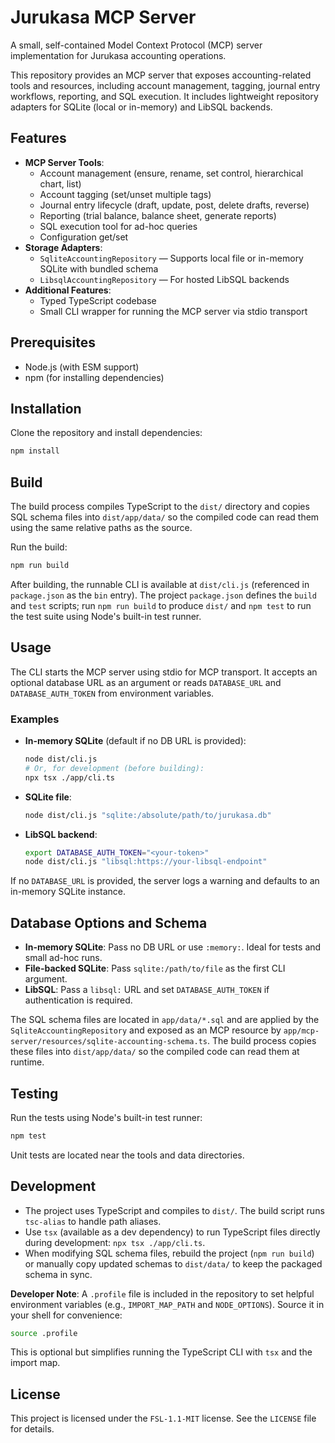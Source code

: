 # Jurukasa MCP Server

A small, self-contained Model Context Protocol (MCP) server implementation for Jurukasa accounting operations.

This repository provides an MCP server that exposes accounting-related tools and resources, including account management, tagging, journal entry workflows, reporting, and SQL execution. It includes lightweight repository adapters for SQLite (local or in-memory) and LibSQL backends.

## Features

- **MCP Server Tools**:
  - Account management (ensure, rename, set control, hierarchical chart, list)
  - Account tagging (set/unset multiple tags)
  - Journal entry lifecycle (draft, update, post, delete drafts, reverse)
  - Reporting (trial balance, balance sheet, generate reports)
  - SQL execution tool for ad-hoc queries
  - Configuration get/set
- **Storage Adapters**:
  - `SqliteAccountingRepository` — Supports local file or in-memory SQLite with bundled schema
  - `LibsqlAccountingRepository` — For hosted LibSQL backends
- **Additional Features**:
  - Typed TypeScript codebase
  - Small CLI wrapper for running the MCP server via stdio transport

## Prerequisites

- Node.js (with ESM support)
- npm (for installing dependencies)

## Installation

Clone the repository and install dependencies:

```bash
npm install
```

## Build

The build process compiles TypeScript to the `dist/` directory and copies SQL schema files into `dist/app/data/` so the compiled code can read them using the same relative paths as the source.

Run the build:

```bash
npm run build
```

After building, the runnable CLI is available at `dist/cli.js` (referenced in `package.json` as the `bin` entry). The project `package.json` defines the `build` and `test` scripts; run `npm run build` to produce `dist/` and `npm test` to run the test suite using Node's built-in test runner.

## Usage

The CLI starts the MCP server using stdio for MCP transport. It accepts an optional database URL as an argument or reads `DATABASE_URL` and `DATABASE_AUTH_TOKEN` from environment variables.

### Examples

- **In-memory SQLite** (default if no DB URL is provided):

  ```bash
  node dist/cli.js
  # Or, for development (before building):
  npx tsx ./app/cli.ts
  ```

- **SQLite file**:

  ```bash
  node dist/cli.js "sqlite:/absolute/path/to/jurukasa.db"
  ```

- **LibSQL backend**:

  ```bash
  export DATABASE_AUTH_TOKEN="<your-token>"
  node dist/cli.js "libsql:https://your-libsql-endpoint"
  ```

If no `DATABASE_URL` is provided, the server logs a warning and defaults to an in-memory SQLite instance.

## Database Options and Schema

- **In-memory SQLite**: Pass no DB URL or use `:memory:`. Ideal for tests and small ad-hoc runs.
- **File-backed SQLite**: Pass `sqlite:/path/to/file` as the first CLI argument.
- **LibSQL**: Pass a `libsql:` URL and set `DATABASE_AUTH_TOKEN` if authentication is required.

The SQL schema files are located in `app/data/*.sql` and are applied by the `SqliteAccountingRepository` and exposed as an MCP resource by `app/mcp-server/resources/sqlite-accounting-schema.ts`. The build process copies these files into `dist/app/data/` so the compiled code can read them at runtime.

## Testing

Run the tests using Node's built-in test runner:

```bash
npm test
```

Unit tests are located near the tools and data directories.

## Development

- The project uses TypeScript and compiles to `dist/`. The build script runs `tsc-alias` to handle path aliases.
- Use `tsx` (available as a dev dependency) to run TypeScript files directly during development: `npx tsx ./app/cli.ts`.
- When modifying SQL schema files, rebuild the project (`npm run build`) or manually copy updated schemas to `dist/data/` to keep the packaged schema in sync.

**Developer Note**: A `.profile` file is included in the repository to set helpful environment variables (e.g., `IMPORT_MAP_PATH` and `NODE_OPTIONS`). Source it in your shell for convenience:

```bash
source .profile
```

This is optional but simplifies running the TypeScript CLI with `tsx` and the import map.

## License

This project is licensed under the `FSL-1.1-MIT` license. See the `LICENSE` file for details.
